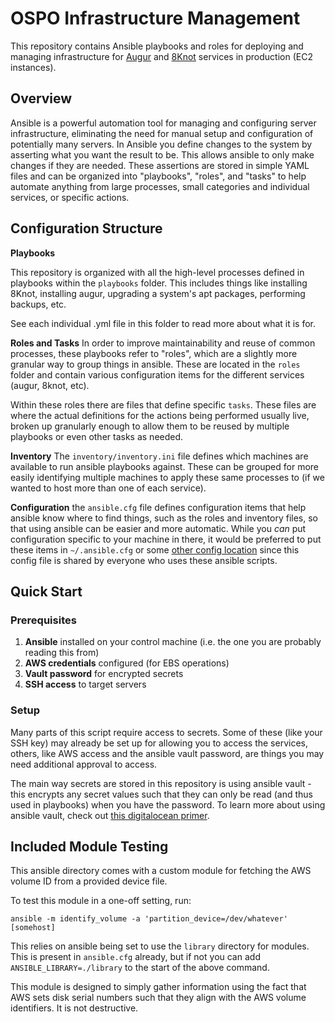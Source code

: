 # OSPO Infrastructure Management

This repository contains Ansible playbooks and roles for deploying and managing infrastructure for [Augur](https://github.com/chaoss/augur) and [8Knot](https://github.com/oss-aspen/8Knot) services in production (EC2 instances).


## Overview
Ansible is a powerful automation tool for managing and configuring server infrastructure, eliminating the need for manual setup and configuration of potentially many servers. In Ansible you define changes to the system by asserting what you want the result to be. This allows ansible to only make changes if they are needed. These assertions are stored in simple YAML files and can be organized into "playbooks", "roles", and "tasks" to help automate anything from large processes, small categories and individual services, or specific actions.


## Configuration Structure

**Playbooks**

This repository is organized with all the high-level processes defined in playbooks within the `playbooks` folder. This includes things like installing 8Knot, installing augur, upgrading a system's apt packages, performing backups, etc.

See each individual .yml file in this folder to read more about what it is for.

**Roles and Tasks**
In order to improve maintainability and reuse of common processes, these playbooks refer to "roles", which are a slightly more granular way to group things in ansible. These are located in the `roles` folder and contain various configuration items for the different services (augur, 8knot, etc).

Within these roles there are files that define specific `tasks`. These files are where the actual definitions for the actions being performed usually live, broken up granularly enough to allow them to be reused by multiple playbooks or even other tasks as needed.

**Inventory**
The `inventory/inventory.ini` file defines which machines are available to run ansible playbooks against. These can be grouped for more easily identifying multiple machines to apply these same processes to (if we wanted to host more than one of each service).

**Configuration**
the `ansible.cfg` file defines configuration items that help ansible know where to find things, such as the roles and inventory files, so that using ansible can be easier and more automatic. While you *can* put configuration specific to your machine in there, it would be preferred to put these items in `~/.ansible.cfg` or some [other config location](https://docs.ansible.com/ansible/latest/reference_appendices/general_precedence.html#configuration-settings) since this config file is shared by everyone who uses these ansible scripts.

## Quick Start

### Prerequisites

1. **Ansible** installed on your control machine (i.e. the one you are probably reading this from)
2. **AWS credentials** configured (for EBS operations)
3. **Vault password** for encrypted secrets
4. **SSH access** to target servers

### Setup

Many parts of this script require access to secrets. Some of these (like your SSH key) may already be set up for allowing you to access the services, others, like AWS access and the ansible vault password, are things you may need additional approval to access.

The main way secrets are stored in this repository is using ansible vault - this encrypts any secret values such that they can only be read (and thus used in playbooks) when you have the password. To learn more about using ansible vault, check out [this digitalocean primer](https://www.digitalocean.com/community/tutorials/how-to-use-vault-to-protect-sensitive-ansible-data).


## Included Module Testing

This ansible directory comes with a custom module for fetching the AWS volume ID from a provided device file.

To test this module in a one-off setting, run:

```
ansible -m identify_volume -a 'partition_device=/dev/whatever' [somehost]
```

This relies on ansible being set to use the `library` directory for modules. This is present in `ansible.cfg` already, but if not you can add `ANSIBLE_LIBRARY=./library` to the start of the above command. 

This module is designed to simply gather information using the fact that AWS sets disk serial numbers such that they align with the AWS volume identifiers. It is not destructive.